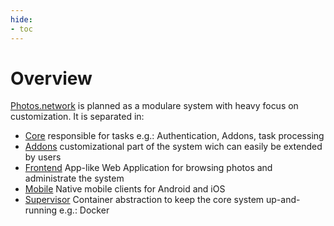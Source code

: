 ```yaml
---
hide:
- toc
---
```

# Overview
[Photos.network](https://photos.network) is planned as a modulare system with heavy focus on customization.
It is separated in:

- [Core](/core/) responsible for tasks e.g.: Authentication, Addons, task processing
- [Addons](/addons/) customizational part of the system wich can easily be extended by users
- [Frontend](/frontend/) App-like Web Application for browsing photos and administrate the system
- [Mobile](/mobile/) Native mobile clients for Android and iOS
- [Supervisor](/supervisor/) Container abstraction to keep the core system up-and-running e.g.: Docker

[^1]: The supervisor will keep the core system up-to-date and package the core system into containers e.g. Docker
